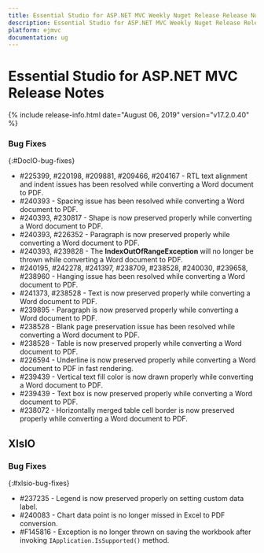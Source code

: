 ```yaml
---
title: Essential Studio for ASP.NET MVC Weekly Nuget Release Release Notes  
description: Essential Studio for ASP.NET MVC Weekly Nuget Release Release Notes  
platform: ejmvc
documentation: ug
---
```


# Essential Studio for ASP.NET MVC  Release Notes  

{% include release-info.html date="August 06, 2019"  version="v17.2.0.40" %} 






### Bug Fixes
{:#DocIO-bug-fixes}

* \#225399, \#220198, \#209881, \#209466, \#204167 - RTL text alignment and indent issues has been resolved while converting a Word document to PDF.
* \#240393 - Spacing issue has been resolved while converting a Word document to PDF.
* \#240393, \#230817 - Shape is now preserved properly while converting a Word document to PDF.
* \#240393, \#226352 - Paragraph is now preserved properly while converting a Word document to PDF.
* \#240393, \#239828 - The **IndexOutOfRangeException** will no longer be thrown while converting a Word document to PDF.
* \#240195, \#242278, \#241397, \#238709, \#238528, \#240030, \#239658, \#238960  - Hanging issue has been resolved while converting a Word document to PDF.
* \#241373,  \#238528 - Text is now preserved properly while converting a Word document to PDF.
* \#239895 - Paragraph is now preserved properly while converting a Word document to PDF.
* \#238528 - Blank page preservation issue has been resolved while converting a Word document to PDF.
* \#238528 - Table is now preserved properly while converting a Word document to PDF.
* \#226594 - Underline is now preserved properly while converting a Word document to PDF in fast rendering.
* \#239439 - Vertical text fill color is now drawn properly while converting a Word document to PDF.
* \#239439 - Text box is now preserved properly while converting a Word document to PDF.
* \#238072 - Horizontally merged table cell border is now preserved properly while converting a Word document to PDF.

## XlsIO

### Bug Fixes
{:#xlsio-bug-fixes}

* \#237235 - Legend is now preserved properly on setting custom data label.
* \#240083 - Chart data point is no longer missed in Excel to PDF conversion.
* \#F145816 - Exception is no longer thrown on saving the workbook after invoking `IApplication.IsSupported()` method.
